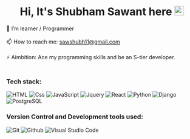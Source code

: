 <h1 align="center">
  Hi, It's Shubham Sawant here <img src="https://media.giphy.com/media/hvRJCLFzcasrR4ia7z/giphy.gif" width="25px" height="25px">
</h1>

🌱 I’m learner / Programmer
<br>
<br>
📫 How to reach me: sawshubh11@gmail.com
<br>
<br>
⚡ Aimbition: Ace my programming skills and be an S-tier developer. 
<br>
<br>

### Tech stack:
<p>
<img alt="HTML" src="https://img.shields.io/badge/HTML-E34F26?logo=html5&logoColor=white&style=flat" />
<img alt="Css" src="https://img.shields.io/badge/CSS-1572B6?logo=css3&logoColor=white&style=flat" />
<img alt="JavaScript" src="https://img.shields.io/badge/JavaScript-F7DF1E?logo=javascript&logoColor=white&style=flat" />
<img alt="Jquery" src="https://img.shields.io/badge/Jquery-0769AD?logo=jquery&logoColor=white&style=flat" />
<img alt="React" src="https://img.shields.io/badge/React-61DAFB?logo=react&logoColor=white&style=flat" />
<img alt="Python" src="https://img.shields.io/badge/Python-3776AB?style=for-the-badge&logo=python&logoColor=white&style=flat" />
<img alt="Django" src="https://img.shields.io/badge/Django-092E20?style=for-the-badge&logo=django&logoColor=white&style=flat" />
<img alt="PostgreSQL" src="https://img.shields.io/badge/PostgreSQL-336791?logo=postgresql&logoColor=white&style=flat" />
</p>

### Version Control and Development tools used:
<p>
<img alt="Git" src="https://img.shields.io/badge/Git-F05032?style=for-the-badge&logo=git&logoColor=white&style=flat" />
<img alt="Github" src="https://img.shields.io/badge/Github-181717?style=for-the-badge&logo=github&logoColor=white&style=flat" />
<img alt="Visual Studio Code" src="https://img.shields.io/badge/Visual Studio Code-007ACC?logo=visual+studio+code&logoColor=white&style=flat" />
</p>


